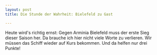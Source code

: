 ```yaml
---
layout: post
title: Die Stunde der Wahrheit: Bielefeld zu Gast

---
```


Heute wird's richtig ernst: Gegen Arminia Bielefeld muss der erste Sieg dieser Saison her. Da brauche ich hier nicht viele Worte zu verlieren. Wir müssen das Schiff wieder auf Kurs bekommen. Und da helfen nur drei Punkte!



